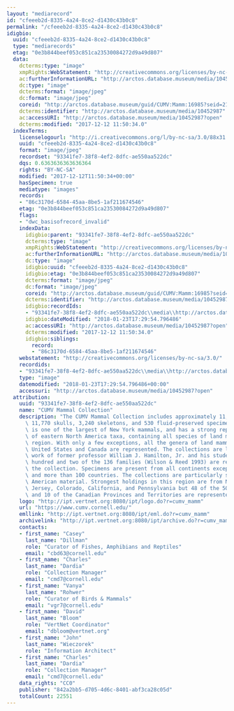 ```yaml
---
layout: "mediarecord"
id: "cfeeeb2d-8335-4a24-8ce2-d1430c43b0c8"
permalink: "/cfeeeb2d-8335-4a24-8ce2-d1430c43b0c8"
idigbio:
  uuid: "cfeeeb2d-8335-4a24-8ce2-d1430c43b0c8"
  type: "mediarecords"
  etag: "0e3b844beef053c851ca23530084272d9a49d807"
  data:
    dcterms:type: "image"
    xmpRights:WebStatement: "http://creativecommons.org/licenses/by-nc-sa/3.0"
    ac:furtherInformationURL: "http://arctos.database.museum/media/10452987"
    dc:type: "image"
    dcterms:format: "image/jpeg"
    dc:format: "image/jpeg"
    coreid: "http://arctos.database.museum/guid/CUMV:Mamm:16985?seid=2102828"
    dcterms:identifier: "http://arctos.database.museum/media/10452987"
    ac:accessURI: "http://arctos.database.museum/media/10452987?open"
    dcterms:modified: "2017-12-12 11:50:34.0"
  indexTerms:
    licenselogourl: "http://i.creativecommons.org/l/by-nc-sa/3.0/88x31.png"
    uuid: "cfeeeb2d-8335-4a24-8ce2-d1430c43b0c8"
    format: "image/jpeg"
    recordset: "93341fe7-38f8-4ef2-8dfc-ae550aa522dc"
    dqs: 0.6363636363636364
    rights: "BY-NC-SA"
    modified: "2017-12-12T11:50:34+00:00"
    hasSpecimen: true
    mediatype: "images"
    records:
    - "86c3170d-6584-45aa-8be5-1af211674546"
    etag: "0e3b844beef053c851ca23530084272d9a49d807"
    flags:
    - "dwc_basisofrecord_invalid"
    indexData:
      idigbio:parent: "93341fe7-38f8-4ef2-8dfc-ae550aa522dc"
      dcterms:type: "image"
      xmpRights:WebStatement: "http://creativecommons.org/licenses/by-nc-sa/3.0"
      ac:furtherInformationURL: "http://arctos.database.museum/media/10452987"
      dc:type: "image"
      idigbio:uuid: "cfeeeb2d-8335-4a24-8ce2-d1430c43b0c8"
      idigbio:etag: "0e3b844beef053c851ca23530084272d9a49d807"
      dcterms:format: "image/jpeg"
      dc:format: "image/jpeg"
      coreid: "http://arctos.database.museum/guid/CUMV:Mamm:16985?seid=2102828"
      dcterms:identifier: "http://arctos.database.museum/media/10452987"
      idigbio:recordIds:
      - "93341fe7-38f8-4ef2-8dfc-ae550aa522dc\\media\\http://arctos.database.museum/media/10452987"
      idigbio:dateModified: "2018-01-23T17:29:54.796486"
      ac:accessURI: "http://arctos.database.museum/media/10452987?open"
      dcterms:modified: "2017-12-12 11:50:34.0"
      idigbio:siblings:
        record:
        - "86c3170d-6584-45aa-8be5-1af211674546"
    webstatement: "http://creativecommons.org/licenses/by-nc-sa/3.0/"
    recordids:
    - "93341fe7-38f8-4ef2-8dfc-ae550aa522dc\\media\\http://arctos.database.museum/media/10452987"
    type: "image"
    datemodified: "2018-01-23T17:29:54.796486+00:00"
    accessuri: "http://arctos.database.museum/media/10452987?open"
  attribution:
    uuid: "93341fe7-38f8-4ef2-8dfc-ae550aa522dc"
    name: "CUMV Mammal Collection"
    description: "The CUMV Mammal Collection includes approximately 11,500 skins,\
      \ 11,770 skulls, 3,240 skeletons, and 530 fluid-preserved specimens. The collection\
      \ is one of the largest of New York mammals, and has a strong representation\
      \ of eastern North America taxa, containing all species of land mammals in the\
      \ region. With only a few exceptions, all the genera of land mammals in the\
      \ United States and Canada are represented. The collections are largely the\
      \ work of former professor William J. Hamilton, Jr. and his students.\n\nOne\
      \ hundred and two of the 136 families (Wilson & Reed 1993) are represented in\
      \ the collection. Specimens are present from all continents except Antarctica\
      \ and more than 100 countries. The collections are particularly strong in North\
      \ American material. Strongest holdings in this region are from New York, New\
      \ Jersey, Colorado, California, and Pennsylvania but 48 of the 50 US states\
      \ and 10 of the Canadian Provinces and Territories are represented."
    logo: "http://ipt.vertnet.org:8080/ipt/logo.do?r=cumv_mamm"
    url: "https://www.cumv.cornell.edu/"
    emllink: "http://ipt.vertnet.org:8080/ipt/eml.do?r=cumv_mamm"
    archivelink: "http://ipt.vertnet.org:8080/ipt/archive.do?r=cumv_mamm"
    contacts:
    - first_name: "Casey"
      last_name: "Dillman"
      role: "Curator of Fishes, Amphibians and Reptiles"
      email: "cbd63@cornell.edu"
    - first_name: "Charles"
      last_name: "Dardia"
      role: "Collection Manager"
      email: "cmd7@cornell.edu"
    - first_name: "Vanya"
      last_name: "Rohwer"
      role: "Curator of Birds & Mammals"
      email: "vgr7@cornell.edu"
    - first_name: "David"
      last_name: "Bloom"
      role: "VertNet Coordinator"
      email: "dbloom@vertnet.org"
    - first_name: "John"
      last_name: "Wieczorek"
      role: "Information Architect"
    - first_name: "Charles"
      last_name: "Dardia"
      role: "Collection Manager"
      email: "cmd7@cornell.edu"
    data_rights: "CC0"
    publisher: "842a2bb5-d705-4d6c-8401-abf3ca28c05d"
    totalCount: 22551
---
```

